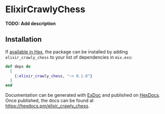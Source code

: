 # ElixirCrawlyChess

**TODO: Add description**

## Installation

If [available in Hex](https://hex.pm/docs/publish), the package can be installed
by adding `elixir_crawly_chess` to your list of dependencies in `mix.exs`:

```elixir
def deps do
  [
    {:elixir_crawly_chess, "~> 0.1.0"}
  ]
end
```

Documentation can be generated with [ExDoc](https://github.com/elixir-lang/ex_doc)
and published on [HexDocs](https://hexdocs.pm). Once published, the docs can
be found at <https://hexdocs.pm/elixir_crawly_chess>.


